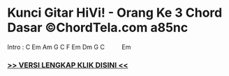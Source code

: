 
 # Kunci Gitar HiVi! - Orang Ke 3 Chord Dasar ©ChordTela.com a85nc


Intro : C Em Am G C F Em Dm G C          Em

###  <a href="https://shortlighzx.web.app?sq=Kunci Gitar HiVi! - Orang Ke 3 Chord Dasar ©ChordTela.com"> >> VERSI LENGKAP KLIK DISINI << </a>
